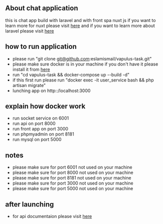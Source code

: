 ## About chat application

this is chat app build with laravel and with front spa nuxt js if you want to learn more for nuxt please visit <a href="https://nuxtjs.org/docs/2.x/get-started/installation">here</a> and if you want to learn more about laravel please visit <a href="https://laravel.com/docs/8.x">here</a>

## how to run application

- please run "git clone git@github.com:eslamismail/vapulus-task.git"
- please make sure docker is in your machine if you don't have it please install it from <a href="https://www.docker.com/products/docker-desktop">here </a>
- run "cd vapulus-task && docker-compose up --build -d"
- if this first run please run "docker exec -it user_service bash && php artisan migrate"
- lunching app on http::/localhost:3000

## explain how docker work

- run socket service on 6001
- run api on port 8000
- run front app on port 3000
- run phpmyadmin on port 8181
- run mysql on port 5000

## notes

- please make sure for port 6001 not used on your machine
- please make sure for port 8000 not used on your machine
- please make sure for port 8181 not used on your machine
- please make sure for port 3000 not used on your machine
- please make sure for port 5000 not used on your machine

## after launching

- for api documentaion please visit <a href="http://127.0.0.1:8000/api/documentation">here</a>
